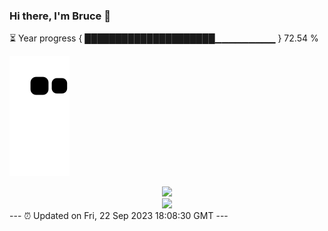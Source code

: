 ### Hi there, I'm Bruce 👋
⏳ Year progress { █████████████████████▁▁▁▁▁▁▁▁▁ } 72.54 %

![](https://raw.githubusercontent.com/Swiftie13st/Swiftie13st/main/assets/github-contribution-grid-snake.svg)


<div align="center"> <img src="https://metrics.lecoq.io/Swiftie13st?template=classic&config.timezone=Asia%2FShanghai"> </div>

<div align="center"> <img src="https://github-readme-streak-stats.herokuapp.com/?user=Swiftie13st" /> </div>
---
⏰ Updated on Fri, 22 Sep 2023 18:08:30 GMT
---

